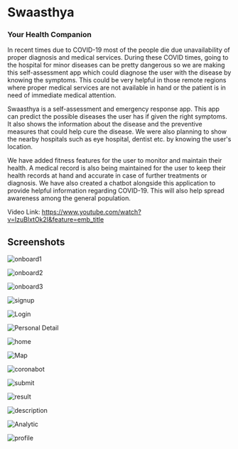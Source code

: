 # Swaasthya
### Your Health Companion  
  
In recent times due to COVID-19 most of the people die due unavailability of proper diagnosis and medical services. During these COVID times, going to the hospital for minor diseases can be pretty dangerous so we are making this self-assessment app which could diagnose the user with the disease by knowing the symptoms. This could be very helpful in those remote regions where proper medical services are not available in hand or the patient is in need of immediate medical attention.  
  
Swaasthya is a self-assessment and emergency response app. This app can predict the possible diseases the user has if given the right symptoms. It also shows the information about the disease and the preventive measures that could help cure the disease. We were also planning to show the nearby hospitals such as eye hospital, dentist etc. by knowing the user's location.
  
We have added fitness features for the user to monitor and maintain their health. A medical record is also being maintained for the user to keep their health records at hand and accurate in case of further treatments or diagnosis. We have also created a chatbot alongside this application to provide helpful information regarding COVID-19. This will also help spread awareness among the general population.  
  
Video Link:  https://www.youtube.com/watch?v=IzuBlxtOk2I&feature=emb_title  
  
## Screenshots  

![onboard1](https://github.com/jay3112000/hacka_thon/blob/master/onboard1.jpeg)

![onboard2](https://github.com/jay3112000/hacka_thon/blob/master/onboard2.jpeg)

![onboard3](https://github.com/jay3112000/hacka_thon/blob/master/onboard3.jpeg)  
  
![signup](https://github.com/Anirudh1905/Swaasthya/blob/master/app/signup.jpeg)  
  
![Login](https://github.com/Anirudh1905/Swaasthya/blob/master/app/Login.jpeg)  
  
![Personal Detail](https://github.com/Anirudh1905/Swaasthya/blob/master/app/Personal%20Detail.jpeg)  
  
![home](https://github.com/Anirudh1905/Swaasthya/blob/master/app/home.jpeg)  
  
![Map](https://github.com/Anirudh1905/Swaasthya/blob/master/app/Map.jpeg)  
  
![coronabot](https://github.com/Anirudh1905/Swaasthya/blob/master/app/coronabot.jpeg)  
  
![submit](https://github.com/Anirudh1905/Swaasthya/blob/master/app/submit.jpeg)  
  
![result](https://github.com/Anirudh1905/Swaasthya/blob/master/app/result.jpeg)  
  
![description](https://github.com/Anirudh1905/Swaasthya/blob/master/app/description.jpeg)  
  
![Analytic](https://github.com/Anirudh1905/Swaasthya/blob/master/app/Analytic.jpeg)  
  
![profile](https://github.com/Anirudh1905/Swaasthya/blob/master/app/profile.jpeg)






